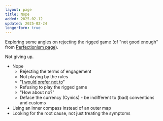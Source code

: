 ```yaml
---
layout: page
title: Nope
added: 2025-02-12
updated: 2025-02-24
longerform: true
---
```


Exploring some angles on rejecting the rigged game (of "not good enough" from [Perfectionism page](/thinking/perfectionism)).

Not giving up.

- Nope
    - Rejecting the terms of engagement
    - Not playing by the rules
    - "[I would prefer not to](https://en.wikipedia.org/wiki/Bartleby,_the_Scrivener)"
    - Refusing to play the rigged game
    - "How about no?"
    - Deface the currency (Cynics) - be indifferent to (bad) conventions and customs
- Using an inner compass instead of an outer map
- Looking for the root cause, not just treating the symptoms